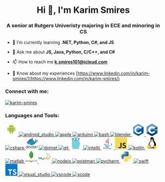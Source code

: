 <h1 align="center">Hi 👋, I'm Karim Smires</h1>
<h3 align="center">A senior at Rutgers Univeristy majoring in ECE and minoring in CS</h3>

- 🌱 I’m currently learning **.NET, Python, C#, and JS**

- 💬 Ask me about **JS, Java, Python, C/C++, and C#**

- 📫 How to reach me **k.smires101@icloud.com**

- 📄 Know about my experiences [https://www.linkedin.com/in/karim-smires/](https://www.linkedin.com/in/karim-smires/)

<h3 align="left">Connect with me:</h3>
<p align="left">
<a href="https://linkedin.com/in/karim-smires" target="blank"><img align="center" src="https://raw.githubusercontent.com/rahuldkjain/github-profile-readme-generator/master/src/images/icons/Social/linked-in-alt.svg" alt="karim-smires" height="30" width="40" /></a>
</p>

<h3 align="left">Languages and Tools:</h3>
<p align="left"> 

<!-- Android --> 
<a href="https://developer.android.com" target="_blank" rel="noreferrer"> <img src="https://raw.githubusercontent.com/devicons/devicon/master/icons/android/android-original-wordmark.svg" alt="android" width="40" height="40"/> </a> <!-- Android Studio --> <a href="https://developer.android.com/studio" target="_blank" rel="noreferrer"> <img src="https://cdn.jsdelivr.net/gh/devicons/devicon@latest/icons/androidstudio/androidstudio-original.svg" alt="android_studio" width="40" height="40"/> </a> <!-- Apple --> <a href="https://https://developer.apple.com" target="_blank" rel="noreferrer"> <img src="https://cdn.jsdelivr.net/gh/devicons/devicon@latest/icons/apple/apple-original.svg" alt="apple" width="40" height="40"/> </a> <!-- Arduino --> <a href="https://www.arduino.cc/" target="_blank" rel="noreferrer"> <img src="https://cdn.worldvectorlogo.com/logos/arduino-1.svg" alt="arduino" width="40" height="40"/> </a> <!-- Bash --> <a href="https://www.gnu.org/software/bash/" target="_blank" rel="noreferrer"> <img src="https://cdn.jsdelivr.net/gh/devicons/devicon@latest/icons/bash/bash-original.svg" alt="bash" width="40" height="40"/> </a>  <!-- Blender --> <a href="https://www.blender.org" target="_blank" rel="noreferrer"> <img src="https://cdn.jsdelivr.net/gh/devicons/devicon@latest/icons/blender/blender-original.svg" alt="blender" width="40" height="40"/> </a> <!-- C --> <a href="https://www.cprogramming.com/" target="_blank" rel="noreferrer"> <img src="https://raw.githubusercontent.com/devicons/devicon/master/icons/c/c-original.svg" alt="c" width="40" height="40"/> </a> <!-- C++ --> <a href="https://www.w3schools.com/cpp/" target="_blank" rel="noreferrer"> <img src="https://raw.githubusercontent.com/devicons/devicon/master/icons/cplusplus/cplusplus-original.svg" alt="cplusplus" width="40" height="40"/> </a> <!-- C# --> <a href="https://www.w3schools.com/cs/" target="_blank" rel="noreferrer"> <img src="https://cdn.jsdelivr.net/gh/devicons/devicon@latest/icons/csharp/csharp-original.svg" alt="csharp" width="40" height="40"/> </a> <!-- Docker --> <a href="https://www.docker.com/" target="_blank" rel="noreferrer"> <img src="https://raw.githubusercontent.com/devicons/devicon/master/icons/docker/docker-original-wordmark.svg" alt="docker" width="40" height="40"/> </a> <!-- dotnet --> <a href="https://dotnet.microsoft.com/en-us/" target="_blank" rel="noreferrer"> <img src="https://cdn.jsdelivr.net/gh/devicons/devicon@latest/icons/dotnetcore/dotnetcore-original.svg" alt="dotnet" width="40" height="40"/> </a>  <!-- Git --> <a href="https://git-scm.com/" target="_blank" rel="noreferrer"> <img src="https://www.vectorlogo.zone/logos/git-scm/git-scm-icon.svg" alt="git" width="40" height="40"/> </a> <!-- GO --> <a href="https://golang.org" target="_blank" rel="noreferrer"> <img src="https://raw.githubusercontent.com/devicons/devicon/master/icons/go/go-original.svg" alt="go" width="40" height="40"/> </a>  <!-- IntelliJ --> <a href="https://www.jetbrains.com/idea/" target="_blank" rel="noreferrer"> <img src="https://cdn.jsdelivr.net/gh/devicons/devicon@latest/icons/intellij/intellij-original.svg" alt="intellij" width="40" height="40"/> </a> <!-- Java --> <a href="https://www.java.com" target="_blank" rel="noreferrer"> <img src="https://raw.githubusercontent.com/devicons/devicon/master/icons/java/java-original.svg" alt="java" width="40" height="40"/> </a> <!-- JavaScript --> <a href="https://developer.mozilla.org/en-US/docs/Web/JavaScript" target="_blank" rel="noreferrer"> <img src="https://raw.githubusercontent.com/devicons/devicon/master/icons/javascript/javascript-original.svg" alt="javascript" width="40" height="40"/> </a> <!-- Kotlin --> <a href="https://kotlinlang.org" target="_blank" rel="noreferrer"> <img src="https://www.vectorlogo.zone/logos/kotlinlang/kotlinlang-icon.svg" alt="kotlin" width="40" height="40"/> </a> <!-- Linux --> <a href="https://www.linux.org/" target="_blank" rel="noreferrer"> <img src="https://raw.githubusercontent.com/devicons/devicon/master/icons/linux/linux-original.svg" alt="linux" width="40" height="40"/> </a> <!-- MATLAB --> <a href="https://www.mathworks.com/" target="_blank" rel="noreferrer"> <img src="https://upload.wikimedia.org/wikipedia/commons/2/21/Matlab_Logo.png" alt="matlab" width="40" height="40"/> </a> <!-- MongoDB --> <a href="https://www.mongodb.com/" target="_blank" rel="noreferrer"> <img src="https://raw.githubusercontent.com/devicons/devicon/master/icons/mongodb/mongodb-original-wordmark.svg" alt="mongodb" width="40" height="40"/> </a> <!-- MySQL --> <a href="https://www.mysql.com/" target="_blank" rel="noreferrer"> <img src="https://raw.githubusercontent.com/devicons/devicon/master/icons/mysql/mysql-original-wordmark.svg" alt="mysql" width="40" height="40"/> </a> <!-- NodeJS --> <a href="https://nodejs.org/en" target="_blank" rel="noreferrer"> <img src="https://cdn.jsdelivr.net/gh/devicons/devicon@latest/icons/nodejs/nodejs-original.svg"  alt="nodejs" width="40" height="40"/> </a> <!-- Postman --> <a href="https://postman.com" target="_blank" rel="noreferrer"> <img src="https://www.vectorlogo.zone/logos/getpostman/getpostman-icon.svg" alt="postman" width="40" height="40"/> </a> <!-- Pycharm --> <a href="https://www.jetbrains.com/pycharm/" target="_blank" rel="noreferrer"> <img src="https://cdn.jsdelivr.net/gh/devicons/devicon@latest/icons/pycharm/pycharm-original.svg" alt="pycharm" width="40" height="40"/> </a>  <!-- Python --> <a href="https://www.python.org" target="_blank" rel="noreferrer"> <img src="https://raw.githubusercontent.com/devicons/devicon/master/icons/python/python-original.svg" alt="python" width="40" height="40"/> </a>  <!-- Swift --> <a href="https://www.swift.org" target="_blank" rel="noreferrer"> <img src="https://cdn.jsdelivr.net/gh/devicons/devicon@latest/icons/swift/swift-original.svg" alt="swift" width="40" height="40"/> </a> <!-- TypeScript --> <a href="https://www.typescriptlang.org/" target="_blank" rel="noreferrer"> <img src="https://raw.githubusercontent.com/devicons/devicon/master/icons/typescript/typescript-original.svg" alt="typescript" width="40" height="40"/> </a> <!-- Visual Studio --> <a href="https://visualstudio.microsoft.com" target="_blank" rel="noreferrer"> <img src="https://cdn.jsdelivr.net/gh/devicons/devicon@latest/icons/visualstudio/visualstudio-original.svg" alt="visual_studio" width="40" height="40"/> </a> <!-- VSCode --> <a href="https://visualstudio.microsoft.com" target="_blank" rel="noreferrer"> <img src="https://cdn.jsdelivr.net/gh/devicons/devicon@latest/icons/vscode/vscode-original.svg" alt="vscode" width="40" height="40"/> </a> <!-- Xcode --> <a href="https://developer.apple.com/xcode/" target="_blank" rel="noreferrer"> <img src="https://cdn.jsdelivr.net/gh/devicons/devicon@latest/icons/xcode/xcode-original.svg" alt="xcode" width="40" height="40"/> </a>
